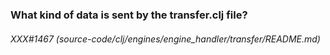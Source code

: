 
### What kind of data is sent by the transfer.clj file?

###### XXX#1467 (source-code/clj/engines/engine_handler/transfer/README.md)  
